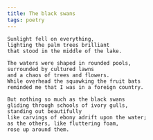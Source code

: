 ```yaml
---
title: The black swans
tags: poetry
---
```


    Sunlight fell on everything,
    lighting the palm trees brilliant
    that stood in the middle of the lake.

    The waters were shaped in rounded pools,
    surrounded by cultured lawns
    and a chaos of trees and flowers.
    While overhead the squawking the fruit bats
    reminded me that I was in a foreign country.

    But nothing so much as the black swans
    gliding through schools of ivory gulls,
    standing out beautifully
    like carvings of ebony adrift upon the water;
    as the others, like fluttering foam,
    rose up around them.


